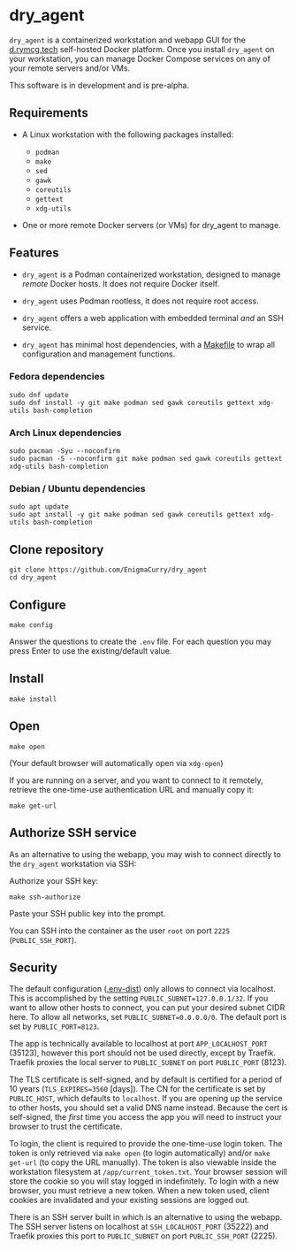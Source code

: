 # dry_agent

`dry_agent` is a containerized workstation and webapp GUI for the
[d.rymcg.tech](https://github.com/EnigmaCurry/d.rymcg.tech)
self-hosted Docker platform. Once you install `dry_agent` on your
workstation, you can manage Docker Compose services on any of your
remote servers and/or VMs.

This software is in development and is pre-alpha.

## Requirements

 * A Linux workstation with the following packages installed:
   
   * `podman`
   * `make`
   * `sed`
   * `gawk`
   * `coreutils`
   * `gettext`
   * `xdg-utils`
   
 * One or more remote Docker servers (or VMs) for dry_agent to manage.

## Features

 * `dry_agent` is a Podman containerized workstation, designed to
   manage _remote_ Docker hosts. It does not require Docker itself.

 * `dry_agent` uses Podman rootless, it does not require root access.
 
 * `dry_agent` offers a web application with embedded terminal _and_
   an SSH service.

 * `dry_agent` has minimal host dependencies, with a
   [Makefile](Makefile) to wrap all configuration and management
   functions.

### Fedora dependencies

```
sudo dnf update
sudo dnf install -y git make podman sed gawk coreutils gettext xdg-utils bash-completion
```

### Arch Linux dependencies

```
sudo pacman -Syu --noconfirm
sudo pacman -S --noconfirm git make podman sed gawk coreutils gettext xdg-utils bash-completion
```

### Debian / Ubuntu dependencies

```
sudo apt update
sudo apt install -y git make podman sed gawk coreutils gettext xdg-utils bash-completion
```

## Clone repository

```
git clone https://github.com/EnigmaCurry/dry_agent
cd dry_agent
```

## Configure

```
make config
```

Answer the questions to create the `.env` file. For each question you
may press Enter to use the existing/default value.

## Install

```
make install
```

## Open

```
make open
```

(Your default browser will automatically open via `xdg-open`)

If you are running on a server, and you want to connect to it
remotely, retrieve the one-time-use authentication URL and manually
copy it:

```
make get-url
```

## Authorize SSH service

As an alternative to using the webapp, you may wish to connect
directly to the `dry_agent` workstation via SSH:

Authorize your SSH key:

```
make ssh-authorize
```

Paste your SSH public key into the prompt.

You can SSH into the container as the user `root` on port `2225`
(`PUBLIC_SSH_PORT`).

## Security

The default configuration ([.env-dist](.env-dist)) only allows to
connect via localhost. This is accomplished by the setting
`PUBLIC_SUBNET=127.0.0.1/32`. If you want to allow other hosts to
connect, you can put your desired subnet CIDR here. To allow all
networks, set `PUBLIC_SUBNET=0.0.0.0/0`. The default port is set by
`PUBLIC_PORT=8123`. 

The app is technically available to localhost at port
`APP_LOCALHOST_PORT` (35123), however this port should not be used
directly, except by Traefik. Traefik proxies the local server to
`PUBLIC_SUBNET` on port `PUBLIC_PORT` (8123).

The TLS certificate is self-signed, and by default is certified for a
period of 10 years (`TLS_EXPIRES=3560` [days]). The CN for the
certificate is set by `PUBLIC_HOST`, which defaults to `localhost`. If
you are opening up the service to other hosts, you should set a valid
DNS name instead. Because the cert is self-signed, the _first_ time
you access the app you will need to instruct your browser to trust the
certificate.

To login, the client is required to provide the one-time-use login
token. The token is only retrieved via `make open` (to login
automatically) and/or `make get-url` (to copy the URL manually). The
token is also viewable inside the workstation filesystem at
`/app/current_token.txt`. Your browser session will store the cookie
so you will stay logged in indefinitely. To login with a new browser,
you must retrieve a new token. When a new token used, client cookies
are invalidated and your existing sessions are logged out.

There is an SSH server built in which is an alternative to using the
webapp. The SSH server listens on localhost at `SSH_LOCALHOST_PORT`
(35222) and Traefik proxies this port to `PUBLIC_SUBNET` on port
`PUBLIC_SSH_PORT` (2225).
